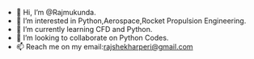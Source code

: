 - 👋 Hi, I’m @Rajmukunda.
- 👀 I’m interested in Python,Aerospace,Rocket Propulsion Engineering.
- 🌱 I’m currently learning CFD and Python.
- 💞️ I’m looking to collaborate on Python Codes.
- 📫 Reach me on my email:rajshekharperi@gmail.com

<!---
Rajmukunda/Rajmukunda is a ✨ special ✨ repository because its `README.md` (this file) appears on your GitHub profile.
You can click the Preview link to take a look at your changes.
--->
